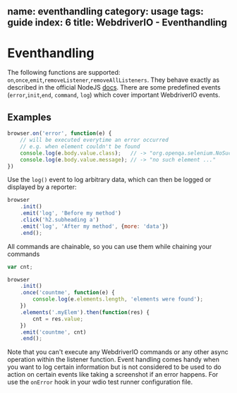name: eventhandling
category: usage
tags: guide
index: 6
title: WebdriverIO - Eventhandling
---

Eventhandling
=============

The following functions are supported: `on`,`once`,`emit`,`removeListener`,`removeAllListeners`.
They behave exactly as described in the official NodeJS [docs](http://nodejs.org/api/events.html).
There are some predefined events (`error`,`init`,`end`, `command`, `log`) which cover important
WebdriverIO events.

## Examples

```js
browser.on('error', function(e) {
    // will be executed everytime an error occurred
    // e.g. when element couldn't be found
    console.log(e.body.value.class);   // -> "org.openqa.selenium.NoSuchElementException"
    console.log(e.body.value.message); // -> "no such element ..."
})
```

Use the `log()` event to log arbitrary data, which can then be logged or displayed by a reporter:

```js
browser
    .init()
    .emit('log', 'Before my method')
    .click('h2.subheading a')
    .emit('log', 'After my method', {more: 'data'})
    .end();
```

All commands are chainable, so you can use them while chaining your commands

```js
var cnt;

browser
    .init()
    .once('countme', function(e) {
        console.log(e.elements.length, 'elements were found');
    })
    .elements('.myElem').then(function(res) {
        cnt = res.value;
    })
    .emit('countme', cnt)
    .end();
```

Note that you can't execute any WebdriverIO commands or any other async operation within the listener function. Event handling comes handy when you want to log certain information but is not considered to be used to do action on certain events like taking a screenshot if an error happens. For use the `onError` hook in your wdio test runner configuration file.

